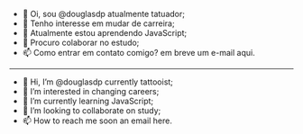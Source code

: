 - 👋 Oi, sou @douglasdp atualmente tatuador;
- 👀 Tenho interesse em mudar de carreira;
- 🌱 Atualmente estou aprendendo JavaScript;
- 💞️ Procuro colaborar no estudo;
- 📫 Como entrar em contato comigo? em breve um e-mail aqui.
 
 ********************************
 
- 👋 Hi, I’m @douglasdp currently tattooist;
- 👀 I’m interested in changing careers;
- 🌱 I’m currently learning JavaScript;
- 💞️ I’m looking to collaborate on study;
- 📫 How to reach me soon an email here.

<!---
douglasdp/douglasdp is a ✨ special ✨ repository because its `README.md` (this file) appears on your GitHub profile.
You can click the Preview link to take a look at your changes.
--->

